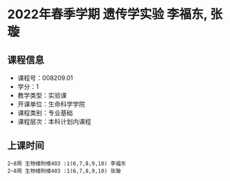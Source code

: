 # 2022年春季学期 遗传学实验 李福东, 张璇






## 课程信息

- 课程号：008209.01
- 学分：1
- 教学类型：实验课
- 开课单位：生命科学学院
- 课程类别：专业基础
- 课程层次：本科计划内课程

## 上课时间

```
2~8周 生物楼附楼403 :1(6,7,8,9,10) 李福东
2~8周 生物楼附楼403 :1(6,7,8,9,10) 张璇
```

